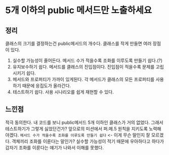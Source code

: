# 5개 이하의 public 메서드만 노출하세요
## 정리
클래스의 크기를 결정하는건 public메서드의 개수다.
클래스를 작게 만들면 여러 장점이 있다.
1. 실수할 가능성이 줄어든다. 메서드 수가 적을수록 조화를 이루도록 만들기 쉽다.(?)
2. 유지보수하기 쉽다. 메서드를 클래스의 진입점이다. 진입점이 적을수록 문제를 고립시키기 쉽다.
3. 메서드와 프로퍼티가 가까이 있게된다. 각 메서드가 클래스의 모든 프로퍼티를 사용하기 때문에 응집도가 올라간다.
4. 테스트하기 쉽다. 사용 시나리오를 쉽게 재현할 수 있다.

## 느낀점
적극 동의한다. 내 코드를 보니 public메서드 5개 이하인 클래스가 거의 없었다. 그래서 테스트하기가 그렇게 싫었던건가? 앞으로의 미션에서 퍼.메.5 원칙을 지키도록 노력해야겠다.
`메서드 수가 적을수록 조화를 이루도록 만들기 쉽다` <- 이게 무슨 말인지 잘 모르겠다. 객체끼리 조화를 이룬다는 말인가? 실수할 가능성이 적기 때문에 우아하다고 하다가 갑자기 조화를 이룬다는 얘기가 나와서 이해를 못했다.
